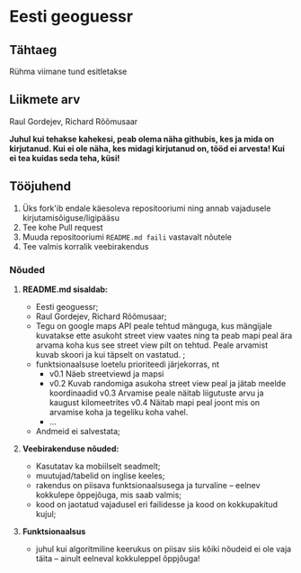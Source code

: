 # Eesti geoguessr

## Tähtaeg 

Rühma viimane tund esitletakse

## Liikmete arv
Raul Gordejev, Richard Rõõmusaar

**Juhul kui tehakse kahekesi, peab olema näha githubis, kes ja mida on kirjutanud. Kui ei ole näha, kes midagi kirjutanud on, tööd ei arvesta! Kui ei tea kuidas seda teha, küsi!**

## Tööjuhend
1. Üks fork'ib endale käesoleva repositooriumi ning annab vajadusele kirjutamisõiguse/ligipääsu
1. Tee kohe Pull request
1. Muuda repositooriumi `README.md faili` vastavalt nõutele
1. Tee valmis korralik veebirakendus

### Nõuded

1. **README.md sisaldab:**
    * Eesti geoguessr;
    * Raul Gordejev, Richard Rõõmusaar;
    * Tegu on google maps API peale tehtud mänguga, kus mängijale kuvatakse ette asukoht street view vaates ning ta peab mapi peal ära arvama koha kus see street view pilt on tehtud. Peale arvamist kuvab skoori 
		ja kui täpselt on vastatud. ;
    * funktsionaalsuse loetelu prioriteedi järjekorras, nt
        * v0.1 Näeb streetviewd ja mapsi
        * v0.2 Kuvab randomiga asukoha street view peal ja jätab meelde koordinaadid
		  v0.3 Arvamise peale näitab liigutuste arvu ja kaugust kilomeetrites
		  v0.4 Näitab mapi peal joont mis on arvamise koha ja tegeliku koha vahel.
        * ...
    * Andmeid ei salvestata;

2. **Veebirakenduse nõuded:**
    * Kasutatav ka mobiilselt seadmelt;
    * muutujad/tabelid on inglise keeles;
    * rakendus on piisava funktsionaalsusega ja turvaline – eelnev kokkulepe õppejõuga, mis saab valmis;
    * kood on jaotatud vajadusel eri failidesse ja kood on kokkupakitud kujul;

3. **Funktsionaalsus**
    * juhul kui algoritmiline keerukus on piisav siis kõiki nõudeid ei ole vaja täita – ainult eelneval kokkuleppel õppjõuga!
